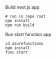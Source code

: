 Build next.js app

```
# run in repo root
npm install
npm run build
```

Run start function app

```
cd azurefunctions
npm install
func start
```


